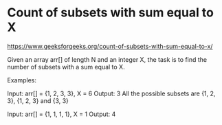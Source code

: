 # Count of subsets with sum equal to X


https://www.geeksforgeeks.org/count-of-subsets-with-sum-equal-to-x/


Given an array arr[] of length N and an integer X, the task is to find the number of subsets with a sum equal to X.

Examples: 

Input: arr[] = {1, 2, 3, 3}, X = 6 
Output: 3 
All the possible subsets are {1, 2, 3}, 
{1, 2, 3} and {3, 3}
 

Input: arr[] = {1, 1, 1, 1}, X = 1 
Output: 4 
